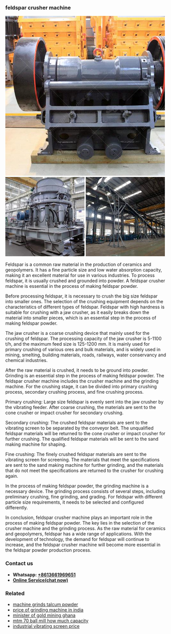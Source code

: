 <h3>feldspar crusher machine</h3><img src='1702953219.jpg' alt=''><p>Feldspar is a common raw material in the production of ceramics and geopolymers. It has a fine particle size and low water absorption capacity, making it an excellent material for use in various industries. To process feldspar, it is usually crushed and grounded into powder. A feldspar crusher machine is essential in the process of making feldspar powder.</p><p>Before processing feldspar, it is necessary to crush the big size feldspar into smaller ones. The selection of the crushing equipment depends on the characteristics of different types of feldspar. Feldspar with high hardness is suitable for crushing with a jaw crusher, as it easily breaks down the material into smaller pieces, which is an essential step in the process of making feldspar powder.</p><p>The jaw crusher is a coarse crushing device that mainly used for the crushing of feldspar. The processing capacity of the jaw crusher is 5-1100 t/h, and the maximum feed size is 125-1200 mm. It is mainly used for primary crushing of various ores and bulk materials, and is widely used in mining, smelting, building materials, roads, railways, water conservancy and chemical industries.</p><p>After the raw material is crushed, it needs to be ground into powder. Grinding is an essential step in the process of making feldspar powder. The feldspar crusher machine includes the crusher machine and the grinding machine. For the crushing stage, it can be divided into primary crushing process, secondary crushing process, and fine crushing process.</p><p>Primary crushing: Large size feldspar is evenly sent into the jaw crusher by the vibrating feeder. After coarse crushing, the materials are sent to the cone crusher or impact crusher for secondary crushing.</p><p>Secondary crushing: The crushed feldspar materials are sent to the vibrating screen to be separated by the conveyor belt. The unqualified feldspar materials will be returned to the cone crusher or impact crusher for further crushing. The qualified feldspar materials will be sent to the sand making machine for shaping.</p><p>Fine crushing: The finely crushed feldspar materials are sent to the vibrating screen for screening. The materials that meet the specifications are sent to the sand making machine for further grinding, and the materials that do not meet the specifications are returned to the crusher for crushing again.</p><p>In the process of making feldspar powder, the grinding machine is a necessary device. The grinding process consists of several steps, including preliminary crushing, fine grinding, and grading. For feldspar with different particle size requirements, it needs to be selected and configured differently.</p><p>In conclusion, feldspar crusher machine plays an important role in the process of making feldspar powder. The key lies in the selection of the crusher machine and the grinding process. As the raw material for ceramics and geopolymers, feldspar has a wide range of applications. With the development of technology, the demand for feldspar will continue to increase, and the feldspar crusher machine will become more essential in the feldspar powder production process.</p><h3>Contact us</h3><ul><li><strong>Whatsapp:&nbsp;<a href="https://wa.me/8613661969651">+8613661969651</a></strong></li><li><a href="https://swt.shibang-china.com/?git&amp;zhl&amp;feldspar crusher machine"><strong>Online Service(chat now)</strong></a></li></ul><h3>Related</h3><ul><li><a href='machine grinds talcum powder.md'>machine grinds talcum powder</a></li><li><a href='price of grinding machine in india.md'>price of grinding machine in india</a></li><li><a href='minister of gold mining ghana.md'>minister of gold mining ghana</a></li><li><a href='mtm 70 ball mill how much capacity.md'>mtm 70 ball mill how much capacity</a></li><li><a href='industrial vibrating screen price.md'>industrial vibrating screen price</a></li></ul>